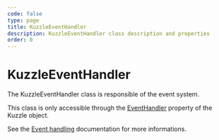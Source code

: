 ```yaml
---
code: false
type: page
title: KuzzleEventHandler
description: KuzzleEventHandler class description and properties
order: 0
---
```


# KuzzleEventHandler

The KuzzleEventHandler class is responsible of the event system.  

This class is only accessible through the [EventHandler](/sdk/csharp/2/core-classes/kuzzle#properties) property of the Kuzzle object.

See the [Event handling](sdk/csharp/2/essentials/events) documentation for more informations.